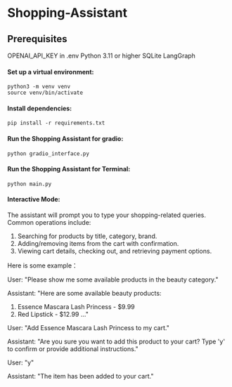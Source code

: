 # Shopping-Assistant

## Prerequisites

OPENAI_API_KEY in .env
Python 3.11 or higher
SQLite
LangGraph

#### Set up a virtual environment:

```
python3 -m venv venv
source venv/bin/activate
```

#### Install dependencies:

```
pip install -r requirements.txt
```

#### Run the Shopping Assistant for gradio:

```
python gradio_interface.py
```

#### Run the Shopping Assistant for Terminal:

```
python main.py
```

#### Interactive Mode:

The assistant will prompt you to type your shopping-related queries. Common operations include:

1. Searching for products by title, category, brand.
2. Adding/removing items from the cart with confirmation.
3. Viewing cart details, checking out, and retrieving payment options.

Here is some example：

User: "Please show me some available products in the beauty category."

Assistant: "Here are some available beauty products:

1. Essence Mascara Lash Princess - $9.99
2. Red Lipstick - $12.99
   ..."

User: "Add Essence Mascara Lash Princess to my cart."

Assistant: "Are you sure you want to add this product to your cart? Type 'y' to confirm or provide additional instructions."

User: "y"

Assistant: "The item has been added to your cart."
